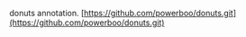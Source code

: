 donuts annotation.
[https://github.com/powerboo/donuts.git](https://github.com/powerboo/donuts.git)

